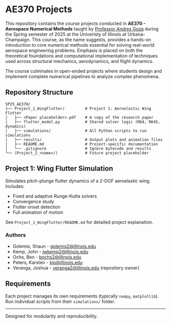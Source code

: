 # AE370 Projects

This repository contains the course projects conducted in **AE370 - Aerospace Numerical Methods** taught by [Professor Andres Goza](https://aerospace.illinois.edu/directory/profile/agoza) during the Spring semester of 2025 at the Univeristy of Illinois at Urbana-Champaign. 
This course, as the name suggests, provides a hands-on introduction to core numerical methods essential for solving real-world aerospace engineering problems. 
Emphasis is placed on both the theoretical foundations and computational implementation of techniques used across structural mechanics, aerodynamics, and flight dynamics.

The course culminates in open-ended projects where students design and implement complete numerical pipelines to analyze complex phenomena.

## Repository Structure

```
SP25_AE370/
├── Project_1_WingFlutter/         # Project 1: Aeroelastic Wing Flutter
│   ├── <Paper placeholder>.pdf    # A copy of the research paper
│   ├── flutter_model.py           # Shared solver logic (RK4, RK45, dynamics)
│   ├── simulations/               # All Python scripts to run simulations
│   ├── results/                   # Output plots and animation files
│   ├── README.md                  # Project-specific documentation
│   └── .gitignore                 # Ignore bytecode and results
└── (Project_2_<name>/)            # Future project placeholder
```

## Project 1: Wing Flutter Simulation

Simulates pitch-plunge flutter dynamics of a 2-DOF aeroelastic wing. Includes:
- Fixed and adaptive Runge-Kutta solvers
- Convergence study
- Flutter onset detection
- Full animation of motion

See `Project_1_WingFlutter/README.md` for detailed project explanation.

### Authors
- Golemis, Shaun - golemis2@illinois.edu
- Kemp, John - jwkemp2@illinois.edu
- Ochs, Ben - bochs2@illinois.edu
- Peters, Karsten - kjp@illinois.edu
- Veranga, Joshua - veranga2@illinois.edu (repository owner)

## Requirements

Each project manages its own requirements (typically `numpy`, `matplotlib`). Run individual scripts from their `simulations/` folder.

---

Designed for modularity and reproducibility.
